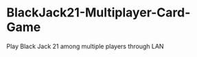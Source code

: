 BlackJack21-Multiplayer-Card-Game
=================================

Play Black Jack 21 among multiple players through LAN
